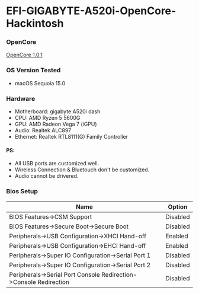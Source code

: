 # EFI-GIGABYTE-A520i-OpenCore-Hackintosh

### OpenCore

[OpenCore 1.0.1](https://github.com/acidanthera/OpenCorePkg)

### OS Version Tested

- macOS Sequoia 15.0 

### Hardware

- Motherboard: gigabyte A520i dash
- CPU: AMD Ryzen 5 5600G
- GPU: AMD Radeon Vega 7 (iGPU)
- Audio: Realtek ALC897
- Ethernet: Realtek RTL8111(G) Family Controller

#### PS:
 - All USB ports are customized well.
 - Wireless Connection & Bluetouch don't be customized.
 - Audio cannot be drivered.

### Bios Setup

| Name | Option |
| ----- | --- |
|BIOS Features->CSM Support|Disabled|
|BIOS Features->Secure Boot->Secure Boot|Disabled|
|Peripherals->USB Configuration->XHCI Hand-off|Enabled|
|Peripherals->USB Configuration->EHCI Hand-off|Enabled|
|Peripherals->Super IO Configuration->Serial Port 1|Disabled|
|Peripherals->Super IO Configuration->Serial Port 2|Disabled|
|Peripherals->Serial Port Console Redirection->Console Redirection|Disabled|

